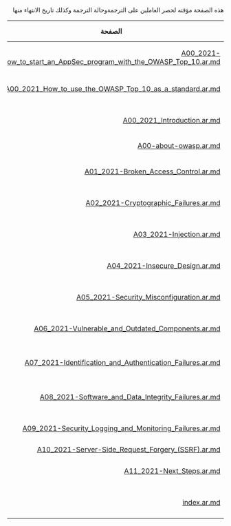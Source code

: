 <div dir="rtl" align='right'>
  
هذه الصفحة مؤقته لحصر العاملين على الترجمةوحالة الترجمة وكذلك تاريخ الانتهاء منها
  
  | الصفحة                                                                                                                                                | المترجم                      | حالة الترجمة | المدقق            | حالة التدقيق | تاريخ الانتهاء |
|-------------------------------------------------------------------------------------------------------------------------------------------------------|------------------------------|--------------|-------------------|--------------|----------------|
| [A00_2021-How_to_start_an_AppSec_program_with_the_OWASP_Top_10.ar.md](/2021/docs/A00_2021-How_to_start_an_AppSec_program_with_the_OWASP_Top_10.ar.md) | محمد البوسعيدي               | ✅ تمت        | ابتسام الطريف     | جاري العمل⏳  | 18/09/2021     |
| [A00_2021_How_to_use_the_OWASP_Top_10_as_a_standard.ar.md](/2021/docs/A00_2021_How_to_use_the_OWASP_Top_10_as_a_standard.ar.md)                       | محمد البوسعيدي               | ✅ تمت        | roaa              | جاري العمل⏳  | 18/09/2021     |
| [A00_2021_Introduction.ar.md](/2021/docs/A00_2021_Introduction.ar.md)                                                                                 | مالك الدوسري                 | ✅ تمت        | رغد الجبر         | جاري العمل⏳  | 15/09/2021     |
| [A00-about-owasp.ar.md](/2021/docs/A00-about-owasp.ar.md)                                                                                             | محمد البوسعيدي               | ✅ تمت        | I Fad             | ✅ تمت        | 18/09/2021     |
| [A01_2021-Broken_Access_Control.ar.md](/2021/docs/A01_2021-Broken_Access_Control.ar.md)                                                               | wesal majed                  | ✅ تمت        | roaa              | جاري العمل⏳  | 20/09/2021     |
| [A02_2021-Cryptographic_Failures.ar.md](/2021/docs/A02_2021-Cryptographic_Failures.ar.md)                                                             | نورة السبيعي                 | ✅ تمت        | رنا الزهراني      | جاري العمل⏳  | 18/09/2021     |
| [A03_2021-Injection.ar.md](/2021/docs/A03_2021-Injection.ar.md)                                                                                       | المها                        | ✅ تمت        | Zainab al hussain | جاري العمل⏳  | 18/09/2021     |
| [A04_2021-Insecure_Design.ar.md](/2021/docs/A04_2021-Insecure_Design.ar.md)                                                                           | الجوهرة السبيعي              | ✅ تمت        | نورة السبيعي      | جاري العمل⏳  | 18/09/2021     |
| [A05_2021-Security_Misconfiguration.ar.md](/2021/docs/A05_2021-Security_Misconfiguration.ar.md)                                                       | رنا الزهراني                 | ✅ تمت        | نورة السبيعي      | جاري العمل⏳  | 18/09/2021     |
| [A06_2021-Vulnerable_and_Outdated_Components.ar.md](/2021/docs/A06_2021-Vulnerable_and_Outdated_Components.ar.md)                                     | محمد الشيخي                  | ✅ تمت        | فهدة              | جاري العمل⏳  | 18/09/2021     |
| [A07_2021-Identification_and_Authentication_Failures.ar.md](/2021/docs/A07_2021-Identification_and_Authentication_Failures.ar.md)                     | سماح الصغير + فادية الغامدية | ✅ تمت        | عبير الوليعي      | جاري العمل⏳  | 18/09/2021     |
| [A08_2021-Software_and_Data_Integrity_Failures.ar.md](/2021/docs/A08_2021-Software_and_Data_Integrity_Failures.ar.md)                                 | saja                         | ✅ تمت        | الجوهرة السبيعي   | جاري العمل⏳  | 20/09/2021     |
| [A09_2021-Security_Logging_and_Monitoring_Failures.ar.md](/2021/docs/A09_2021-Security_Logging_and_Monitoring_Failures.ar.md)                         | نورة الرميحي                 | جاري العمل⏳  | محمد السحيمي      | جاري العمل⏳  | 19/09/2021     |
| [A10_2021-Server-Side_Request_Forgery_(SSRF).ar.md](/2021/docs/A10_2021-Server-Side_Request_Forgery_(SSRF).ar.md)                                     | نوير                         | ✅ تمت        | Majed             | ✅ تمت        | 18/09/2021     |
| [A11_2021-Next_Steps.ar.md](/2021/docs/A11_2021-Next_Steps.ar.md)                                                                                     | yara ajeebi                  | ✅ تمت        | امل المطيري       | جاري العمل⏳  | 19/09/2021     |
| [index.ar.md](/2021/docs/index.ar.md)                                                                                                                 | مالك الدوسري                 | ✅ تمت        | ثامر الشمري       | جاري العمل⏳  | 15/09/2021     |


  

  
